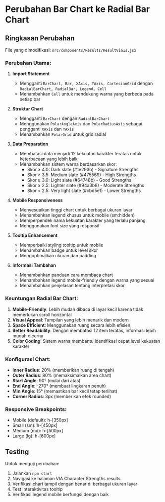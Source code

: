 # Perubahan Bar Chart ke Radial Bar Chart

## Ringkasan Perubahan

File yang dimodifikasi: `src/components/Results/ResultViaIs.jsx`

### Perubahan Utama:

1. **Import Statement**
   - Mengganti `BarChart, Bar, XAxis, YAxis, CartesianGrid` dengan `RadialBarChart, RadialBar, Legend, Cell`
   - Menambahkan `Cell` untuk mendukung warna yang berbeda pada setiap bar

2. **Struktur Chart**
   - Mengganti `BarChart` dengan `RadialBarChart`
   - Menggunakan `PolarAngleAxis` dan `PolarRadiusAxis` sebagai pengganti `XAxis` dan `YAxis`
   - Menambahkan `PolarGrid` untuk grid radial

3. **Data Preparation**
   - Membatasi data menjadi 12 kekuatan karakter teratas untuk keterbacaan yang lebih baik
   - Menambahkan sistem warna berdasarkan skor:
     - Skor ≥ 4.0: Dark slate (#1e293b) - Signature Strengths
     - Skor ≥ 3.5: Medium slate (#475569) - High Strengths
     - Skor ≥ 3.0: Light slate (#64748b) - Good Strengths
     - Skor ≥ 2.5: Lighter slate (#94a3b8) - Moderate Strengths
     - Skor < 2.5: Very light slate (#cbd5e1) - Lower Strengths

4. **Mobile Responsiveness**
   - Menyesuaikan tinggi chart untuk berbagai ukuran layar
   - Menambahkan legend khusus untuk mobile (sm:hidden)
   - Memperpendek nama kekuatan karakter yang terlalu panjang
   - Menggunakan font size yang responsif

5. **Tooltip Enhancement**
   - Memperbaiki styling tooltip untuk mobile
   - Menambahkan badge untuk level skor
   - Mengoptimalkan ukuran dan padding

6. **Informasi Tambahan**
   - Menambahkan panduan cara membaca chart
   - Menambahkan legend mobile-friendly dengan warna yang sesuai
   - Menambahkan penjelasan tentang interpretasi skor

### Keuntungan Radial Bar Chart:

1. **Mobile-Friendly**: Lebih mudah dibaca di layar kecil karena tidak memerlukan scroll horizontal
2. **Visual Appeal**: Tampilan yang lebih menarik dan modern
3. **Space Efficient**: Menggunakan ruang secara lebih efisien
4. **Better Readability**: Dengan membatasi 12 item teratas, informasi lebih mudah dicerna
5. **Color Coding**: Sistem warna membantu identifikasi cepat level kekuatan karakter

### Konfigurasi Chart:

- **Inner Radius**: 20% (memberikan ruang di tengah)
- **Outer Radius**: 80% (memaksimalkan area chart)
- **Start Angle**: 90° (mulai dari atas)
- **End Angle**: -270° (membuat lingkaran penuh)
- **Min Angle**: 15° (memastikan bar kecil tetap terlihat)
- **Corner Radius**: 3px (memberikan efek rounded)

### Responsive Breakpoints:

- Mobile (default): h-[350px]
- Small (sm): h-[450px]
- Medium (md): h-[500px]
- Large (lg): h-[600px]

## Testing

Untuk menguji perubahan:
1. Jalankan `npm start`
2. Navigasi ke halaman VIA Character Strengths results
3. Verifikasi chart tampil dengan benar di berbagai ukuran layar
4. Test interaktivitas tooltip
5. Verifikasi legend mobile berfungsi dengan baik
